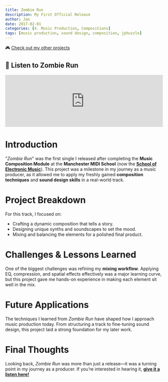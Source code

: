 ```yaml
---
title: Zombie Run
description: My First Official Release
author: Jan
date: 2017-02-01
categories: [4. Music Production, Compositions]
tags: [music production, sound design, composition, jphuzzle]
---
```

🎮 [Check out my other projects](https://janhuss.github.io/categories/)

## 🎵 Listen to Zombie Run
<iframe width="100%" height="166" scrolling="no" frameborder="no" allow="autoplay" src="https://w.soundcloud.com/player/?url=https%3A//api.soundcloud.com/tracks/325367432&color=%23ff5500&auto_play=false&hide_related=false&show_comments=true&show_user=true&show_reposts=false&show_teaser=true"></iframe>


# Introduction

"*Zombie Run*" was the first single I released after completing the **Music Composition Module** at the **Manchester MIDI School** (now the **[School of Electronic Music](https://schoolofelectronicmusic.com/)**). This project was a milestone in my journey as a music producer, as it allowed me to apply my freshly gained **composition techniques** and **sound design skills** in a real-world track.

# Project Breakdown

For this track, I focused on:

- Crafting a dynamic composition that tells a story.
- Designing unique synths and soundscapes to set the mood.
- Mixing and balancing the elements for a polished final product.

# Challenges & Lessons Learned

One of the biggest challenges was refining my **mixing workflow**. Applying EQ, compression, and spatial effects effectively was a major learning curve, but this project gave me hands-on experience in making each element sit well in the mix.

# Future Applications

The techniques I learned from *Zombie Run* have shaped how I approach music production today. From structuring a track to fine-tuning sound design, this project laid a strong foundation for my later work.

# Final Thoughts

Looking back, *Zombie Run* was more than just a release—it was a turning point in my journey as a producer. If you’re interested in hearing it, [**give it a listen here!**](#listen-to-zombie-run)

